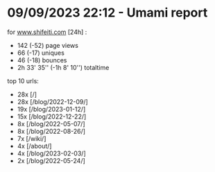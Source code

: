 # 09/09/2023 22:12 - Umami report
for www.shifeiti.com [24h] :

 - 142 (-52) page views
 - 66 (-17) uniques
 - 46 (-18) bounces
 - 2h 33' 35'' (-1h 8' 10'') totaltime


top 10 urls:
 - 28x [/]
 - 28x [/blog/2022-12-09/]
 - 19x [/blog/2023-01-12/]
 - 15x [/blog/2022-12-22/]
 - 8x [/blog/2022-05-07/]
 - 8x [/blog/2022-08-26/]
 - 7x [/wiki/]
 - 4x [/about/]
 - 4x [/blog/2023-02-03/]
 - 2x [/blog/2022-05-24/]


